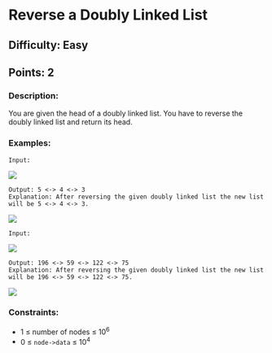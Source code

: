 # Reverse a Doubly Linked List
## Difficulty: Easy
## Points: 2
### Description:
You are given the head of a doubly linked list. You have to reverse the doubly linked list and return its head.
### Examples:
```
Input:
```
<img src="https://media.geeksforgeeks.org/img-practice/prod/addEditProblem/908050/Web/Other/blobid0_1756123600.webp"><br>
```
Output: 5 <-> 4 <-> 3
Explanation: After reversing the given doubly linked list the new list will be 5 <-> 4 <-> 3.
```
<img src="https://media.geeksforgeeks.org/img-practice/prod/addEditProblem/908050/Web/Other/blobid1_1756123728.webp"><br>
```
Input: 
```
<img src="https://media.geeksforgeeks.org/img-practice/prod/addEditProblem/908050/Web/Other/blobid2_1756123773.webp"><br>
```
Output: 196 <-> 59 <-> 122 <-> 75
Explanation: After reversing the given doubly linked list the new list will be 196 <-> 59 <-> 122 <-> 75.
```
<img src="https://media.geeksforgeeks.org/img-practice/prod/addEditProblem/908050/Web/Other/blobid3_1756123876.webp"><br>

### Constraints:
- 1 ≤ number of nodes ≤ 10<sup>6</sup>
- 0 ≤ `node->data` ≤ 10<sup>4</sup>